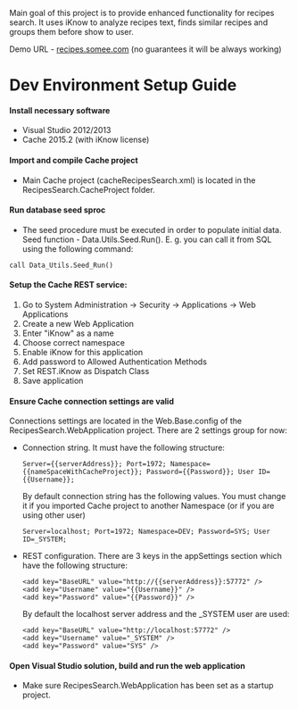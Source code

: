 Main goal of this project is to provide enhanced functionality for recipes search. It uses iKnow to analyze recipes text, finds similar recipes and groups them before show to user.

Demo URL - [recipes.somee.com](http://recipes.somee.com) (no guarantees it will be always working)

# Dev Environment Setup Guide
#### Install necessary software
- Visual Studio 2012/2013
- Cache 2015.2 (with iKnow license)

#### Import and compile Cache project
- Main Cache project (cacheRecipesSearch.xml) is located in the RecipesSearch.CacheProject folder.

#### Run database seed sproc
- The seed procedure must be executed in order to populate initial data. Seed function - Data.Utils.Seed.Run(). E. g. you can call it from SQL using the following command:
```
call Data_Utils.Seed_Run()
```

#### Setup the Cache REST service:
1. Go to System Administration -> Security -> Applications -> Web Applications
2. Create a new Web Application
3. Enter "iKnow" as a name
4. Choose correct namespace
5. Enable iKnow for this application
6. Add password to Allowed Authentication Methods
7. Set REST.iKnow as Dispatch Class
8. Save application

#### Ensure Cache connection settings are valid
Connections settings are located in the Web.Base.config of the RecipesSearch.WebApplication project. There are 2 settings group for now:

- Connection string. It must have the following structure:
  ```
  Server={{serverAddress}}; Port=1972; Namespace={{nameSpaceWithCacheProject}}; Password={{Password}}; User ID={{Username}};
  ```
  By default connection string has the following values. You must change it if you imported Cache project to another Namespace (or if you are using other user)
  ```
  Server=localhost; Port=1972; Namespace=DEV; Password=SYS; User ID=_SYSTEM;
  ```

- REST configuration. There are 3 keys in the appSettings section which have the following structure:
  ```
  <add key="BaseURL" value="http://{{serverAddress}}:57772" />
  <add key="Username" value="{{Username}}" />
  <add key="Password" value="{{Password}}" />
  ```
  By default the localhost server address and the _SYSTEM user are used:
  ```
  <add key="BaseURL" value="http://localhost:57772" />
  <add key="Username" value="_SYSTEM" />
  <add key="Password" value="SYS" />
  ```

#### Open Visual Studio solution, build and run the web application
- Make sure RecipesSearch.WebApplication has been set as a startup project.
